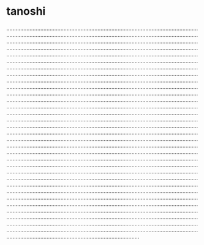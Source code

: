 # tanoshi

......................................................................................................................................................................................................................................................................................................................................................................................................................................................................................................................................................................................................................................................................................................................................................................................................................................................................................................................................................................................................................................................................................................................................................................................................................................................................................................................................................................................................................................................................................................................................................................................................................................................................................................................................................................................................................................................................................................................................................................................................................................................................................................................................................................................................................................................................................................................................................................................................................................................................................................................................................................................................................................................................................................................................................................................................................................................................................................................................................................................................................................................................................................................................................................................................................................................................................................................................................................................................................................................................................................................................................................................................................................................................................................................................................................................................................................................................................................................................................................................................................................................................................................................................................................................................................